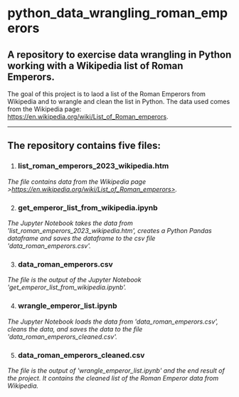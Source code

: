 # python_data_wrangling_roman_emperors
## A repository to exercise data wrangling in Python working with a Wikipedia list of Roman Emperors.

The goal of this project is to laod a list of the Roman Emperors from Wikipedia and to wrangle and clean the list in Python.
The data used comes from the Wikipedia page: <https://en.wikipedia.org/wiki/List_of_Roman_emperors>.

--------------------------------------

## The repository contains five files:

1. ### **list_roman_emperors_2023_wikipedia.htm**

*The file contains data from the Wikipedia page >https://en.wikipedia.org/wiki/List_of_Roman_emperors>.*

2. ### **get_emperor_list_from_wikipedia.ipynb**

*The Jupyter Notebook takes the data from 'list_roman_emperors_2023_wikipedia.htm', creates a Python Pandas dataframe and saves the dataframe to the csv file 'data_roman_emperors.csv'.*

3. ### **data_roman_emperors.csv**

*The file is the output of the Jupyter Notebook 'get_emperor_list_from_wikipedia.ipynb'.*

4. ### **wrangle_emperor_list.ipynb**

*The Jupyter Notebook loads the data from 'data_roman_emperors.csv', cleans the data, and saves the data to the file 'data_roman_emperors_cleaned.csv'.*

5. ### **data_roman_emperors_cleaned.csv**

*The file is the output of 'wrangle_emperor_list.ipynb' and the end result of the project. It contains the cleaned list of the Roman Emperor data from Wikipedia.*
